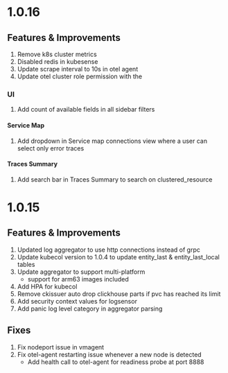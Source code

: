 # 1.0.16
## Features & Improvements
1. Remove k8s cluster metrics
1. Disabled redis in kubesense
1. Update scrape interval to 10s in otel agent
1. Update otel cluster role permission with the 

### UI
1. Add count of available fields in all sidebar filters
#### Service Map
1. Add dropdown in Service map connections view where a user can select only error traces
#### Traces Summary
1. Add search bar in Traces Summary to search on clustered_resource

# 1.0.15
## Features & Improvements
1. Updated log aggregator to use http connections instead of grpc
2. Update kubecol version to 1.0.4 to update entity_last & entity_last_local tables
3. Update aggregator to support multi-platform
    * support for arm63 images included
4. Add HPA for kubecol
5. Remove ckissuer auto drop clickhouse parts if pvc has reached its limit
6. Add security context values for logsensor
7. Add panic log level category in aggregator parsing

## Fixes
1. Fix nodeport issue in vmagent
2. Fix otel-agent restarting issue whenever a new node is detected
    * Add health call to otel-agent for readiness probe at port 8888

